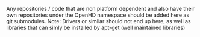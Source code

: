 Any repositories / code that are non platform dependent and also have their own repositories under the
OpenHD namespace should be added here as git submodules.
Note: Drivers or similar should not end up here, as well as libraries that can simly be installed by apt-get
(well maintained libraries)


